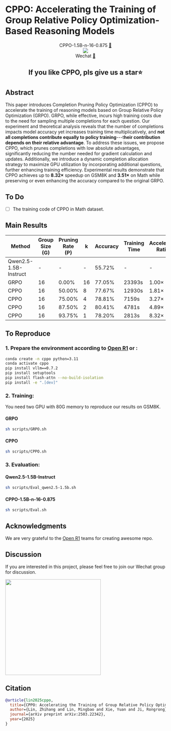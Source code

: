 # CPPO: Accelerating the Training of Group Relative Policy Optimization-Based Reasoning Models


<p align="center">
CPPO-1.5B-n-16-0.875 <a href="https://huggingface.co/Stardust1956/CPPO-1.5B-n-16-0.875">🤗</a> <br>
<a href="https://arxiv.org/abs/2503.22342"> <img src='https://img.shields.io/badge/arXiv-2503.22342-b31b1b.svg'></a> <br> Wechat <a href="#discussion">💭</a> <br>

<div align="center">
    <h2>If you like CPPO, pls give us a star⭐ </h2>
</div>

</p>

## Abstract
This paper introduces Completion Pruning Policy Optimization (CPPO) to accelerate the training of reasoning models based on Group Relative Policy Optimization (GRPO). GRPO, while effective, incurs high training costs due to the need for sampling multiple completions for each question. Our experiment and theoretical analysis reveals that the number of completions impacts model accuracy yet increases training time multiplicatively, and **not all completions contribute equally to policy training**---t**heir contribution depends on their relative advantage**. To address these issues, we propose CPPO, which prunes completions with low absolute advantages, significantly reducing the number needed for gradient calculation and updates. Additionally, we introduce a dynamic completion allocation strategy to maximize GPU utilization by incorporating additional questions, further enhancing training efficiency. Experimental results demonstrate that CPPO achieves up to **$8.32\times$** speedup on GSM8K and **$3.51\times$** on Math while preserving or even enhancing the accuracy compared to the original GRPO.

## To Do
- [ ] The training code of CPPO in Math dataset.

## Main Results
| Method                | Group Size (G) | Pruning Rate (P) | k  | Accuracy  | Training Time | Accelerate Ratio |
|-----------------------|---------------|------------------|----|-----------|---------------|------------------|
| Qwen2.5-1.5B-Instruct | -             | -                | -  | 55.72%    | -             | -                |
| GRPO                 | 16            | 0.00%            | 16 | 77.05%    | 23393s        | 1.00×            |
| CPPO                 | 16            | 50.00%           | 8  | 77.67%    | 12930s        | 1.81×            |
| CPPO                 | 16            | 75.00%           | 4  | 78.81%    | 7159s         | 3.27×            |
| CPPO                 | 16            | 87.50%           | 2  | 80.41%    | 4781s         | 4.89×            |
| CPPO                 | 16            | 93.75%           | 1  | 78.20%    | 2813s         | 8.32×            |


## To Reproduce

### 1. Prepare the environment according to [Open R1](https://github.com/huggingface/open-r1) or :
```bash
conda create -n cppo python=3.11
conda activate cppo
pip install vllm==0.7.2
pip install setuptools
pip install flash-attn --no-build-isolation
pip install -e ".[dev]"
```
### 2. Training:
You need two GPU with 80G memory to reproduce our results on GSM8K.
#### GRPO
```bash
sh scripts/GRPO.sh
```
#### CPPO
```bash
sh scripts/CPPO.sh
```
### 3. Evaluation:
#### Qwen2.5-1.5B-Instruct
```bash
sh scripts/Eval_qwen2.5-1.5b.sh
```
#### CPPO-1.5B-n-16-0.875
```bash
sh scripts/Eval.sh
```


## Acknowledgments
We are very grateful to the [Open R1](https://github.com/huggingface/open-r1) teams for creating awesome repo.

## Discussion
If you are interested in this project, please feel free to join our Wechat group for discussion.

<img src="./asset/wechat_new.jpg" width="300">

## Citation
```bibtex
@article{lin2025cppo,
  title={CPPO: Accelerating the Training of Group Relative Policy Optimization-Based Reasoning Models},
  author={Lin, Zhihang and Lin, Mingbao and Xie, Yuan and Ji, Rongrong},
  journal={arXiv preprint arXiv:2503.22342},
  year={2025}
}
```
